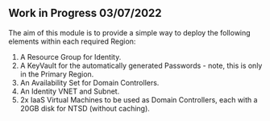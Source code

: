 ## Work in Progress 03/07/2022

The aim of this module is to provide a simple way to deploy the following elements within each required Region:

1. A Resource Group for Identity.
2. A KeyVault for the automatically generated Passwords - note, this is only in the Primary Region.
3. An Availability Set for Domain Controllers.
4. An Identity VNET and Subnet.
5. 2x IaaS Virtual Machines to be used as Domain Controllers, each with a 20GB disk for NTSD (without caching).